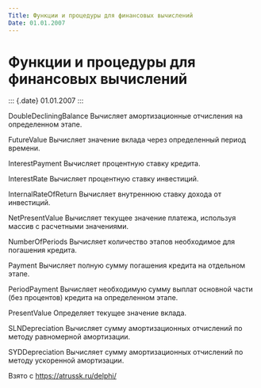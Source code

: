 ```yaml
---
Title: Функции и процедуры для финансовых вычислений
Date: 01.01.2007
---
```



Функции и процедуры для финансовых вычислений
=============================================

::: {.date}
01.01.2007
:::

DoubleDecliningBalance Вычисляет амортизационные отчисления на
определенном этапе.

FutureValue                Вычисляет значение вклада через определенный
период времени.

InterestPayment        Вычисляет процентную ставку кредита.

InterestRate                Вычисляет процентную ставку инвестиций.

InternalRateOfReturn        Вычисляет внутреннюю ставку дохода от
инвестиций.

NetPresentValue        Вычисляет текущее значение платежа, используя
массив с расчетными значениями.

NumberOfPeriods        Вычисляет количество этапов необходимое для
погашения кредита.

Payment                Вычисляет полную сумму погашения кредита на
отдельном этапе.

PeriodPayment        Вычисляет необходимую сумму выплат основной части
(без процентов) кредита на определенном этапе.

PresentValue                Определяет текущее значение вклада.

SLNDepreciation        Вычисляет сумму амортизационных отчислений по
методу равномерной амортизации.

SYDDepreciation        Вычисляет сумму амортизационных отчислений по
методу ускоренной амортизации.

Взято с <https://atrussk.ru/delphi/>
